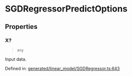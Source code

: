 # SGDRegressorPredictOptions

## Properties

### X?

> `any`

Input data.

Defined in:  [generated/linear\_model/SGDRegressor.ts:643](https://github.com/transitive-bullshit/scikit-learn-ts/blob/92ab806/packages/sklearn/src/generated/linear_model/SGDRegressor.ts#L643)
